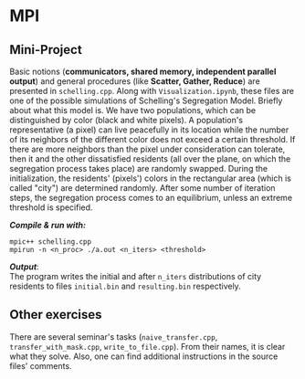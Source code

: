 # MPI

## Mini-Project

Basic notions (**communicators, shared memory, independent parallel output**) and general procedures (like **Scatter, Gather, Reduce**) are presented in `schelling.cpp`. Along with `Visualization.ipynb`, these files are one of the possible simulations of Schelling's Segregation Model. Briefly about what this model is. We have two populations, which can be distinguished by color (black and white pixels). A population's representative (a pixel) can live peacefully in its location while the number of its neighbors of the different color does not exceed a certain threshold. If there are more neighbors than the pixel under consideration can tolerate, then it and the other dissatisfied residents (all over the plane, on which the segregation process takes place) are randomly swapped. During the initialization, the residents' (pixels') colors in the rectangular area (which is called "city") are determined randomly. After some number of iteration steps, the segregation process comes to an equilibrium, unless an extreme threshold is specified.

***Compile & run with:***
```
mpic++ schelling.cpp
mpirun -n <n_proc> ./a.out <n_iters> <threshold>
```

***Output***:   
The program writes the initial and after `n_iters` distributions of city residents to files `initial.bin` and `resulting.bin` respectively.

## Other exercises

There are several seminar's tasks (`naive_transfer.cpp`, `transfer_with_mask.cpp`, `write_to_file.cpp`). From their names, it is clear what they solve. Also, one can find additional instructions in the source files' comments.
